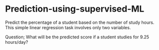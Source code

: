 # Prediction-using-supervised-ML
Predict the percentage of a student based on the number of study hours. This simple linear regression task involves only two variables.


Question; What will be the predicted score if a student studies for 9.25 hours/day?
